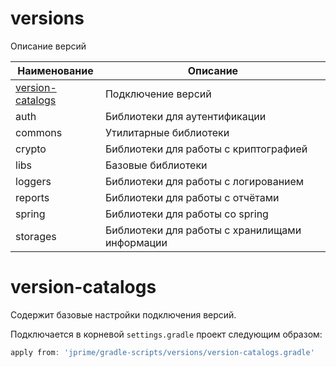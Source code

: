 # versions

Описание версий

| Наименование                          | Описание                                       |
|---------------------------------------|------------------------------------------------|
| [version-catalogs](#version-catalogs) | Подключение версий                             |
| auth                                  | Библиотеки для аутентификации                  |
| commons                               | Утилитарные библиотеки                         |
| crypto                                | Библиотеки для работы с криптографией          |
| libs                                  | Базовые библиотеки                             |
| loggers                               | Библиотеки для работы с логированием           |
| reports                               | Библиотеки для работы с отчётами               |
| spring                                | Библиотеки для работы со spring                |
| storages                              | Библиотеки для работы с хранилищами информации |

# version-catalogs

Содержит базовые настройки подключения версий.

Подключается в корневой `settings.gradle` проект следующим образом:

```groovy
apply from: 'jprime/gradle-scripts/versions/version-catalogs.gradle'
```